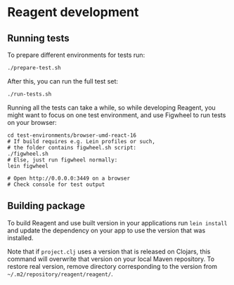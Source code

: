 # Reagent development

## Running tests

To prepare different environments for tests run:

```bash
./prepare-test.sh
```

After this, you can run the full test set:

```bash
./run-tests.sh
```

Running all the tests can take a while, so while developing Reagent,
you might want to focus on one test environment, and use Figwheel to
run tests on your browser:

```
cd test-environments/browser-umd-react-16
# If build requires e.g. Lein profiles or such,
# the folder contains figwheel.sh script:
./figwheel.sh
# Else, just run figwheel normally:
lein figwheel

# Open http://0.0.0.0:3449 on a browser
# Check console for test output
```

## Building package

To build Reagent and use built version in your applications run `lein install`
and update the dependency on your app to use the version that was installed.

Note that if `project.clj` uses a version that is released on Clojars, this command
will overwrite that version on your local Maven repository. To restore
real version, remove directory corresponding to the version from `~/.m2/repository/reagent/reagent/`.
